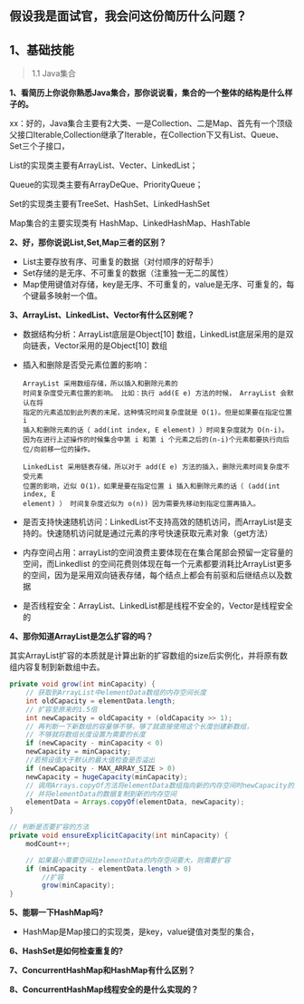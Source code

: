 ## 假设我是面试官，我会问这份简历什么问题？

## 1、基础技能

> 1.1 Java集合

**1、看简历上你说你熟悉Java集合，那你说说看，集合的一个整体的结构是什么样子的。**

xx：好的，Java集合主要有2大类、一是Collection、二是Map、首先有一个顶级父接口Iterable,Collection继承了Iterable，在Collection下又有List、Queue、Set三个子接口，

List的实现类主要有ArrayList、Vecter、LinkedList；

Queue的实现类主要有ArrayDeQue、PriorityQueue；

Set的实现类主要有TreeSet、HashSet、LinkedHashSet

Map集合的主要实现类有 HashMap、LinkedHashMap、HashTable



**2、好，那你说说List,Set,Map三者的区别？**

- List主要存放有序、可重复的数据（对付顺序的好帮手）
- Set存储的是无序、不可重复的数据（注重独一无二的属性）
- Map使用键值对存储，key是无序、不可重复的，value是无序、可重复的，每个键最多映射一个值。



**3、ArrayList、LinkedList、Vector有什么区别呢？**

- 数据结构分析：ArrayList底层是Object[10] 数组，LinkedList底层采用的是双向链表，Vector采用的是Object[10] 数组

- 插入和删除是否受元素位置的影响：

  ```
  ArrayList 采⽤数组存储，所以插⼊和删除元素的
  时间复杂度受元素位置的影响。 ⽐如：执⾏ add(E e) ⽅法的时候， ArrayList 会默认在将
  指定的元素追加到此列表的末尾，这种情况时间复杂度就是 O(1)。但是如果要在指定位置 i
  插⼊和删除元素的话（ add(int index, E element) ）时间复杂度就为 O(n-i)。因为在进⾏上述操作的时候集合中第 i 和第 i 个元素之后的(n-i)个元素都要执⾏向后位/向前移⼀位的操作。
  
  LinkedList 采⽤链表存储，所以对于 add(E e) ⽅法的插⼊，删除元素时间复杂度不受元素
  位置的影响，近似 O(1)，如果是要在指定位置 i 插⼊和删除元素的话（ (add(int index, E
  element) ） 时间复杂度近似为 o(n)) 因为需要先移动到指定位置再插⼊。
  ```

- 是否支持快速随机访问：LinkedList不支持高效的随机访问，而ArrayList是支持的。快速随机访问就是通过元素的序号快速获取元素对象（get方法）
- 内存空间占用：arrayList的空间浪费主要体现在在集合尾部会预留一定容量的空间，而Linkedlist 的空间花费则体现在每一个元素都要消耗比ArrayList更多的空间，因为是采用双向链表存储，每个结点上都会有前驱和后继结点以及数据

- 是否线程安全：ArrayList、LinkedList都是线程不安全的，Vector是线程安全的

**4、那你知道ArrayList是怎么扩容的吗？**

其实ArrayList扩容的本质就是计算出新的扩容数组的size后实例化，并将原有数组内容复制到新数组中去。

```java
private void grow(int minCapacity) {
    // 获取到ArrayList中elementData数组的内存空间长度
    int oldCapacity = elementData.length;
    // 扩容至原来的1.5倍
    int newCapacity = oldCapacity + (oldCapacity >> 1);
    // 再判断一下新数组的容量够不够，够了就直接使用这个长度创建新数组，
    // 不够就将数组长度设置为需要的长度
    if (newCapacity - minCapacity < 0)
    newCapacity = minCapacity;
    //若预设值大于默认的最大值检查是否溢出
    if (newCapacity - MAX_ARRAY_SIZE > 0)
    newCapacity = hugeCapacity(minCapacity);
    // 调用Arrays.copyOf方法将elementData数组指向新的内存空间时newCapacity的连续空间
    // 并将elementData的数据复制到新的内存空间
    elementData = Arrays.copyOf(elementData, newCapacity);
}

// 判断是否要扩容的方法
private void ensureExplicitCapacity(int minCapacity) {
    modCount++;

    // 如果最小需要空间比elementData的内存空间要大，则需要扩容
    if (minCapacity - elementData.length > 0)
        //扩容
        grow(minCapacity);
}
```

**5、能聊一下HashMap吗?**

- HashMap是Map接口的实现类，是key，value键值对类型的集合，

**6、HashSet是如何检查重复的?**

**7、ConcurrentHashMap和HashMap有什么区别？**

**8、ConcurrentHashMap线程安全的是什么实现的？**